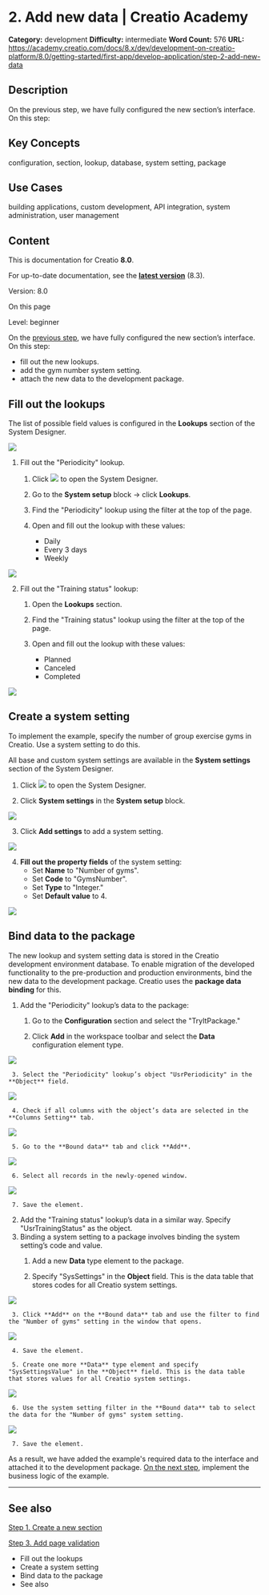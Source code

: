 # 2. Add new data | Creatio Academy

**Category:** development **Difficulty:** intermediate **Word Count:** 576
**URL:**
https://academy.creatio.com/docs/8.x/dev/development-on-creatio-platform/8.0/getting-started/first-app/develop-application/step-2-add-new-data

## Description

On the previous step, we have fully configured the new section’s interface. On
this step:

## Key Concepts

configuration, section, lookup, database, system setting, package

## Use Cases

building applications, custom development, API integration, system
administration, user management

## Content

This is documentation for Creatio **8.0**.

For up-to-date documentation, see the
**[latest version](/docs/8.x/dev/development-on-creatio-platform/getting-started/first-app/develop-application/step-2-add-new-data)**
(8.3).

Version: 8.0

On this page

Level: beginner

On the [previous step](https://academy.creatio.com/documents?ver=8.0&id=15012),
we have fully configured the new section’s interface. On this step:

- fill out the new lookups.
- add the gym number system setting.
- attach the new data to the development package.

## Fill out the lookups​

The list of possible field values is configured in the **Lookups** section of
the System Designer.

![](https://academy.creatio.com/sites/default/files/documentation/sdk/ru/BPMonlineWebSDK/Screenshots/TryIt/scr_Lookups.png)

1. Fill out the "Periodicity" lookup.
   1. Click
      ![](https://academy.creatio.com/sites/default/files/documentation/sdk/ru/BPMonlineWebSDK/Screenshots/TryIt/scr_system_designer.png)
      to open the System Designer.

   2. Go to the **System setup** block → click **Lookups**.

   3. Find the "Periodicity" lookup using the filter at the top of the page.

   4. Open and fill out the lookup with these values:
      - Daily
      - Every 3 days
      - Weekly

![](https://academy.creatio.com/sites/default/files/documentation/sdk/ru/BPMonlineWebSDK/Screenshots/TryIt/scr_Lookup_Periodicity.png)

2. Fill out the "Training status" lookup:
   1. Open the **Lookups** section.

   2. Find the "Training status" lookup using the filter at the top of the page.

   3. Open and fill out the lookup with these values:
      - Planned
      - Canceled
      - Completed

![](https://academy.creatio.com/sites/default/files/documentation/sdk/ru/BPMonlineWebSDK/Screenshots/TryIt/scr_Lookup_TrainingStatus.png)

## Create a system setting​

To implement the example, specify the number of group exercise gyms in Creatio.
Use a system setting to do this.

All base and custom system settings are available in the **System settings**
section of the System Designer.

1. Click
   ![](https://academy.creatio.com/sites/default/files/documentation/sdk/ru/BPMonlineWebSDK/Screenshots/TryIt/scr_system_designer.png)
   to open the System Designer.

2. Click **System settings** in the **System setup** block.

![](https://academy.creatio.com/sites/default/files/documentation/sdk/ru/BPMonlineWebSDK/Screenshots/TryIt/scr_SystemSettings.png)

3. Click **Add settings** to add a system setting.

![](https://academy.creatio.com/sites/default/files/documentation/sdk/ru/BPMonlineWebSDK/Screenshots/TryIt/scr_Add_Setting.png)

4. **Fill out the property fields** of the system setting:
   - Set **Name** to "Number of gyms".
   - Set **Code** to "GymsNumber".
   - Set **Type** to "Integer."
   - Set **Default value** to 4.

![](https://academy.creatio.com/sites/default/files/documentation/sdk/ru/BPMonlineWebSDK/Screenshots/TryIt/scr_SystemSetting_Fields.png)

## Bind data to the package​

The new lookup and system setting data is stored in the Creatio development
environment database. To enable migration of the developed functionality to the
pre-production and production environments, bind the new data to the development
package. Creatio uses the **package data binding** for this.

1. Add the "Periodicity" lookup’s data to the package:
   1. Go to the **Configuration** section and select the "TryItPackage."

   2. Click **Add** in the workspace toolbar and select the **Data**
      configuration element type.

![](https://academy.creatio.com/sites/default/files/documentation/sdk/ru/BPMonlineWebSDK/Screenshots/TryIt/scr_Create_Data.png)

     3. Select the "Periodicity" lookup’s object "UsrPeriodicity" in the **Object** field.

![](https://academy.creatio.com/sites/default/files/documentation/sdk/ru/BPMonlineWebSDK/Screenshots/TryIt/scr_DataBounding_Periodicity.png)

     4. Check if all columns with the object’s data are selected in the **Columns Setting** tab.

![](https://academy.creatio.com/sites/default/files/documentation/sdk/ru/BPMonlineWebSDK/Screenshots/TryIt/scr_DataBounding_Columns.png)

     5. Go to the **Bound data** tab and click **Add**.

![](https://academy.creatio.com/sites/default/files/documentation/sdk/ru/BPMonlineWebSDK/Screenshots/TryIt/scr_BoundData_Add.png)

     6. Select all records in the newly-opened window.

![](https://academy.creatio.com/sites/default/files/documentation/sdk/ru/BPMonlineWebSDK/Screenshots/TryIt/scr_BoundData_Select.png)

     7. Save the element.

2. Add the "Training status" lookup’s data in a similar way. Specify
   "UsrTrainingStatus" as the object.
3. Binding a system setting to a package involves binding the system setting’s
   code and value.
   1. Add a new **Data** type element to the package.

   2. Specify "SysSettings" in the **Object** field. This is the data table that
      stores codes for all Creatio system settings.

![](https://academy.creatio.com/sites/default/files/documentation/sdk/ru/BPMonlineWebSDK/Screenshots/TryIt/scr_DataBounding_SysSettings.png)

     3. Click **Add** on the **Bound data** tab and use the filter to find the "Number of gyms" setting in the window that opens.

![](https://academy.creatio.com/sites/default/files/documentation/sdk/ru/BPMonlineWebSDK/Screenshots/TryIt/scr_SysSettingData_Select.png)

     4. Save the element.

     5. Create one more **Data** type element and specify "SysSettingsValue" in the **Object** field. This is the data table that stores values for all Creatio system settings.

![](https://academy.creatio.com/sites/default/files/documentation/sdk/ru/BPMonlineWebSDK/Screenshots/TryIt/scr_DataBounding_SysSettingsValue.png)

     6. Use the system setting filter in the **Bound data** tab to select the data for the "Number of gyms" system setting.

![](https://academy.creatio.com/sites/default/files/documentation/sdk/ru/BPMonlineWebSDK/Screenshots/TryIt/scr_SysSettingValueData_Select.png)

     7. Save the element.

As a result, we have added the example's required data to the interface and
attached it to the development package.
[On the next step](https://academy.creatio.com/documents?ver=8.0&id=15014),
implement the business logic of the example.

---

## See also​

[Step 1. Create a new section](https://academy.creatio.com/documents?ver=8.0&id=15012)

[Step 3. Add page validation](https://academy.creatio.com/documents?ver=8.0&id=15014)

- Fill out the lookups
- Create a system setting
- Bind data to the package
- See also
